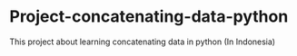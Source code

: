 # Project-concatenating-data-python
This project about learning concatenating data in python (In Indonesia)
